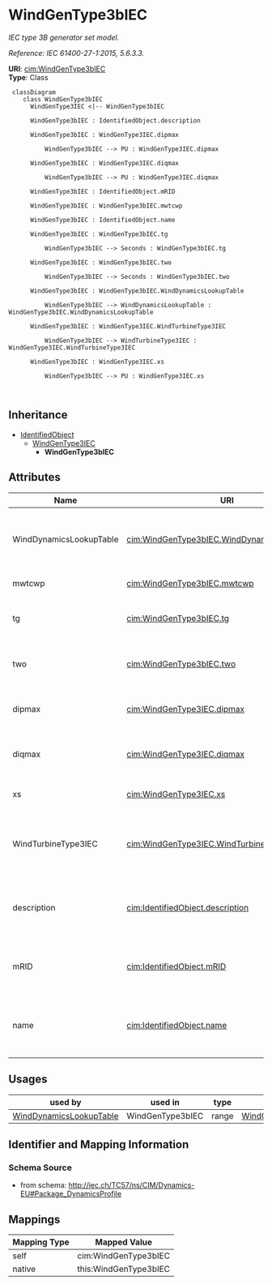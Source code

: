 # WindGenType3bIEC


_IEC type 3B generator set model._

_Reference: IEC 61400-27-1:2015, 5.6.3.3._





**URI**: [cim:WindGenType3bIEC](http://iec.ch/TC57/CIM100#WindGenType3bIEC)<br />
**Type**: Class




```mermaid
 classDiagram
    class WindGenType3bIEC
      WindGenType3IEC <|-- WindGenType3bIEC
      
      WindGenType3bIEC : IdentifiedObject.description
        
      WindGenType3bIEC : WindGenType3IEC.dipmax
        
          WindGenType3bIEC --> PU : WindGenType3IEC.dipmax
        
      WindGenType3bIEC : WindGenType3IEC.diqmax
        
          WindGenType3bIEC --> PU : WindGenType3IEC.diqmax
        
      WindGenType3bIEC : IdentifiedObject.mRID
        
      WindGenType3bIEC : WindGenType3bIEC.mwtcwp
        
      WindGenType3bIEC : IdentifiedObject.name
        
      WindGenType3bIEC : WindGenType3bIEC.tg
        
          WindGenType3bIEC --> Seconds : WindGenType3bIEC.tg
        
      WindGenType3bIEC : WindGenType3bIEC.two
        
          WindGenType3bIEC --> Seconds : WindGenType3bIEC.two
        
      WindGenType3bIEC : WindGenType3bIEC.WindDynamicsLookupTable
        
          WindGenType3bIEC --> WindDynamicsLookupTable : WindGenType3bIEC.WindDynamicsLookupTable
        
      WindGenType3bIEC : WindGenType3IEC.WindTurbineType3IEC
        
          WindGenType3bIEC --> WindTurbineType3IEC : WindGenType3IEC.WindTurbineType3IEC
        
      WindGenType3bIEC : WindGenType3IEC.xs
        
          WindGenType3bIEC --> PU : WindGenType3IEC.xs
        
      
```





## Inheritance
* [IdentifiedObject](IdentifiedObject.md)
    * [WindGenType3IEC](WindGenType3IEC.md)
        * **WindGenType3bIEC**



## Attributes


| Name | URI | Cardinality and Range | Description | Inheritance |
| ---  | --- | --- | --- | --- |
| WindDynamicsLookupTable | [cim:WindGenType3bIEC.WindDynamicsLookupTable](http://iec.ch/TC57/CIM100#WindGenType3bIEC.WindDynamicsLookupTable) | 1..* <br />  [WindDynamicsLookupTable](WindDynamicsLookupTable.md)  | The wind dynamics lookup table associated with this generator type 3B model | direct |
| mwtcwp | [cim:WindGenType3bIEC.mwtcwp](http://iec.ch/TC57/CIM100#WindGenType3bIEC.mwtcwp) | 1..1 <br />  boolean  | Crowbar control mode (<i>M</i><i><sub>WTcwp</sub></i>) | direct |
| tg | [cim:WindGenType3bIEC.tg](http://iec.ch/TC57/CIM100#WindGenType3bIEC.tg) | 1..1 <br />  [Seconds](Seconds.md)  | Current generation time constant (<i>T</i><i><sub>g</sub></i>) (&gt;= 0) | direct |
| two | [cim:WindGenType3bIEC.two](http://iec.ch/TC57/CIM100#WindGenType3bIEC.two) | 1..1 <br />  [Seconds](Seconds.md)  | Time constant for crowbar washout filter (<i>T</i><i><sub>wo</sub></i>) (&gt;... | direct |
| dipmax | [cim:WindGenType3IEC.dipmax](http://iec.ch/TC57/CIM100#WindGenType3IEC.dipmax) | 1..1 <br />  [PU](PU.md)  | Maximum active current ramp rate (<i>di</i><i><sub>pmax</sub></i>) | [WindGenType3IEC](WindGenType3IEC.md) |
| diqmax | [cim:WindGenType3IEC.diqmax](http://iec.ch/TC57/CIM100#WindGenType3IEC.diqmax) | 1..1 <br />  [PU](PU.md)  | Maximum reactive current ramp rate (<i>di</i><i><sub>qmax</sub></i>) | [WindGenType3IEC](WindGenType3IEC.md) |
| xs | [cim:WindGenType3IEC.xs](http://iec.ch/TC57/CIM100#WindGenType3IEC.xs) | 1..1 <br />  [PU](PU.md)  | Electromagnetic transient reactance (<i>x</i><i><sub>S</sub></i>) | [WindGenType3IEC](WindGenType3IEC.md) |
| WindTurbineType3IEC | [cim:WindGenType3IEC.WindTurbineType3IEC](http://iec.ch/TC57/CIM100#WindGenType3IEC.WindTurbineType3IEC) | 0..1 <br />  [WindTurbineType3IEC](WindTurbineType3IEC.md)  | Wind turbine type 3 model with which this wind generator type 3 is associated | [WindGenType3IEC](WindGenType3IEC.md) |
| description | [cim:IdentifiedObject.description](http://iec.ch/TC57/CIM100#IdentifiedObject.description) | 0..1 <br />  string  | The description is a free human readable text describing or naming the object | [IdentifiedObject](IdentifiedObject.md) |
| mRID | [cim:IdentifiedObject.mRID](http://iec.ch/TC57/CIM100#IdentifiedObject.mRID) | 1..1 <br />  string  | Master resource identifier issued by a model authority | [IdentifiedObject](IdentifiedObject.md) |
| name | [cim:IdentifiedObject.name](http://iec.ch/TC57/CIM100#IdentifiedObject.name) | 0..1 <br />  string  | The name is any free human readable and possibly non unique text naming the o... | [IdentifiedObject](IdentifiedObject.md) |





## Usages

| used by | used in | type | used |
| ---  | --- | --- | --- |
| [WindDynamicsLookupTable](WindDynamicsLookupTable.md) | WindGenType3bIEC | range | [WindGenType3bIEC](WindGenType3bIEC.md) |






## Identifier and Mapping Information







### Schema Source


* from schema: http://iec.ch/TC57/ns/CIM/Dynamics-EU#Package_DynamicsProfile





## Mappings

| Mapping Type | Mapped Value |
| ---  | ---  |
| self | cim:WindGenType3bIEC |
| native | this:WindGenType3bIEC |




